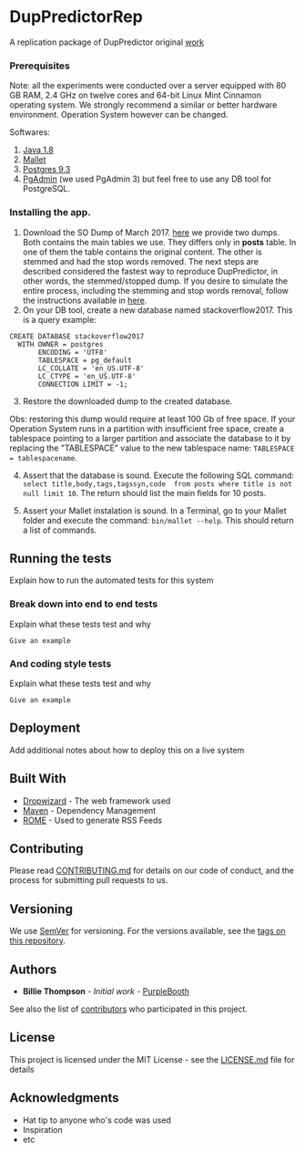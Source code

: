 # DupPredictorRep
A replication package of DupPredictor original [work] 

### Prerequisites

Note: all the experiments were conducted over a server equipped with 80 GB RAM, 2.4 GHz on twelve cores and 64-bit Linux Mint Cinnamon operating system. We strongly recommend a similar or better hardware environment. Operation System however can be changed. 

Softwares:
1. [Java 1.8] 
2. [Mallet]
3. [Postgres 9.3]
4. [PgAdmin] (we used PgAdmin 3) but feel free to use any DB tool for PostgreSQL. 


### Installing the app.
1. Download the SO Dump of March 2017. [here] we provide two dumps. Both contains the main tables we use. They differs only in **posts** table. In one of them the table contains the original content. The other is stemmed and had the stop words removed. The next steps are described considered the fastest way to reproduce DupPredictor, in other words, the stemmed/stopped dump. If you desire to simulate the entire process, including the stemming and stop words removal, follow the instructions available in [here].
2. On your DB tool, create a new database named stackoverflow2017. This is a query example:
```
CREATE DATABASE stackoverflow2017
  WITH OWNER = postgres
       ENCODING = 'UTF8'
       TABLESPACE = pg_default
       LC_COLLATE = 'en_US.UTF-8'
       LC_CTYPE = 'en_US.UTF-8'
       CONNECTION LIMIT = -1;
```
3. Restore the downloaded dump to the created database. 

Obs: restoring this dump would require at least 100 Gb of free space. If your Operation System runs in a partition with insufficient free space, create a tablespace pointing to a larger partition and associate the database to it by replacing the "TABLESPACE" value to the new tablespace name: `TABLESPACE = tablespacename`. 

4. Assert that the database is sound. Execute the following SQL command: `select title,body,tags,tagssyn,code  from posts where title is not null limit 10`. The return should list the main fields for 10 posts. 

5. Assert your Mallet instalation is sound. In a Terminal, go to your Mallet folder and execute the command: `bin/mallet --help`. This should return a list of commands. 


## Running the tests

Explain how to run the automated tests for this system

### Break down into end to end tests

Explain what these tests test and why

```
Give an example
```

### And coding style tests

Explain what these tests test and why

```
Give an example
```

## Deployment

Add additional notes about how to deploy this on a live system

## Built With

* [Dropwizard](http://www.dropwizard.io/1.0.2/docs/) - The web framework used
* [Maven](https://maven.apache.org/) - Dependency Management
* [ROME](https://rometools.github.io/rome/) - Used to generate RSS Feeds

## Contributing

Please read [CONTRIBUTING.md](https://gist.github.com/PurpleBooth/b24679402957c63ec426) for details on our code of conduct, and the process for submitting pull requests to us.

## Versioning

We use [SemVer](http://semver.org/) for versioning. For the versions available, see the [tags on this repository](https://github.com/your/project/tags). 

## Authors

* **Billie Thompson** - *Initial work* - [PurpleBooth](https://github.com/PurpleBooth)

See also the list of [contributors](https://github.com/your/project/contributors) who participated in this project.

## License

This project is licensed under the MIT License - see the [LICENSE.md](LICENSE.md) file for details

## Acknowledgments

* Hat tip to anyone who's code was used
* Inspiration
* etc

[work]: https://soarsmu.github.io/papers/jcst-duplicateqns.pdf
[Java 1.8]: http://www.oracle.com/technetwork/java/javase/downloads/jre8-downloads-2133155.html
[Mallet]: http://mallet.cs.umass.edu/
[Postgres 9.3]: https://www.postgresql.org/download/
[PgAdmin]: https://www.pgadmin.org/download/
[here]: http://lapes.ufu.br/so/
[here]: http://lapes.ufu.br/so/2222

